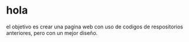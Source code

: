 # hola
el objetivo es crear una pagina web con uso de codigos de respositorios anteriores, pero con un mejor diseño.
